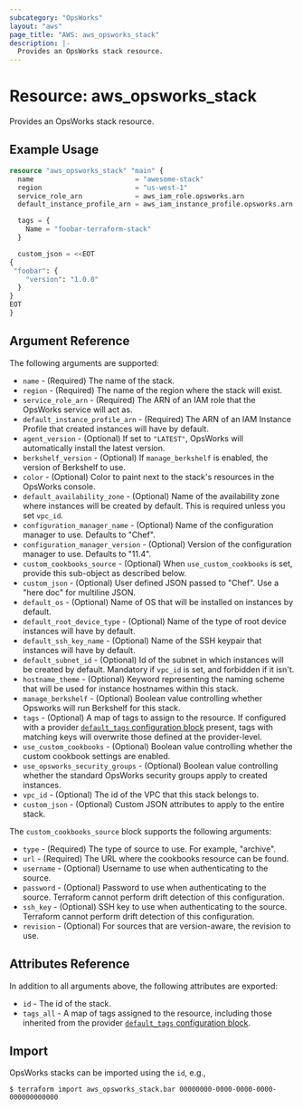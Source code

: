 ```yaml
---
subcategory: "OpsWorks"
layout: "aws"
page_title: "AWS: aws_opsworks_stack"
description: |-
  Provides an OpsWorks stack resource.
---
```


# Resource: aws_opsworks_stack

Provides an OpsWorks stack resource.

## Example Usage

```terraform
resource "aws_opsworks_stack" "main" {
  name                         = "awesome-stack"
  region                       = "us-west-1"
  service_role_arn             = aws_iam_role.opsworks.arn
  default_instance_profile_arn = aws_iam_instance_profile.opsworks.arn

  tags = {
    Name = "foobar-terraform-stack"
  }

  custom_json = <<EOT
{
 "foobar": {
    "version": "1.0.0"
  }
}
EOT
}
```

## Argument Reference

The following arguments are supported:

* `name` - (Required) The name of the stack.
* `region` - (Required) The name of the region where the stack will exist.
* `service_role_arn` - (Required) The ARN of an IAM role that the OpsWorks service will act as.
* `default_instance_profile_arn` - (Required) The ARN of an IAM Instance Profile that created instances
  will have by default.
* `agent_version` - (Optional) If set to `"LATEST"`, OpsWorks will automatically install the latest version.
* `berkshelf_version` - (Optional) If `manage_berkshelf` is enabled, the version of Berkshelf to use.
* `color` - (Optional) Color to paint next to the stack's resources in the OpsWorks console.
* `default_availability_zone` - (Optional) Name of the availability zone where instances will be created
  by default. This is required unless you set `vpc_id`.
* `configuration_manager_name` - (Optional) Name of the configuration manager to use. Defaults to "Chef".
* `configuration_manager_version` - (Optional) Version of the configuration manager to use. Defaults to "11.4".
* `custom_cookbooks_source` - (Optional) When `use_custom_cookbooks` is set, provide this sub-object as
  described below.
* `custom_json` - (Optional) User defined JSON passed to "Chef". Use a "here doc" for multiline JSON.
* `default_os` - (Optional) Name of OS that will be installed on instances by default.
* `default_root_device_type` - (Optional) Name of the type of root device instances will have by default.
* `default_ssh_key_name` - (Optional) Name of the SSH keypair that instances will have by default.
* `default_subnet_id` - (Optional) Id of the subnet in which instances will be created by default. Mandatory
  if `vpc_id` is set, and forbidden if it isn't.
* `hostname_theme` - (Optional) Keyword representing the naming scheme that will be used for instance hostnames
  within this stack.
* `manage_berkshelf` - (Optional) Boolean value controlling whether Opsworks will run Berkshelf for this stack.
* `tags` - (Optional) A map of tags to assign to the resource. If configured with a provider [`default_tags` configuration block](/docs/providers/aws/index.html#default_tags-configuration-block) present, tags with matching keys will overwrite those defined at the provider-level.
* `use_custom_cookbooks` - (Optional) Boolean value controlling whether the custom cookbook settings are
  enabled.
* `use_opsworks_security_groups` - (Optional) Boolean value controlling whether the standard OpsWorks
  security groups apply to created instances.
* `vpc_id` - (Optional) The id of the VPC that this stack belongs to.
* `custom_json` - (Optional) Custom JSON attributes to apply to the entire stack.

The `custom_cookbooks_source` block supports the following arguments:

* `type` - (Required) The type of source to use. For example, "archive".
* `url` - (Required) The URL where the cookbooks resource can be found.
* `username` - (Optional) Username to use when authenticating to the source.
* `password` - (Optional) Password to use when authenticating to the source. Terraform cannot perform drift detection of this configuration.
* `ssh_key` - (Optional) SSH key to use when authenticating to the source. Terraform cannot perform drift detection of this configuration.
* `revision` - (Optional) For sources that are version-aware, the revision to use.

## Attributes Reference

In addition to all arguments above, the following attributes are exported:

* `id` - The id of the stack.
* `tags_all` - A map of tags assigned to the resource, including those inherited from the provider [`default_tags` configuration block](/docs/providers/aws/index.html#default_tags-configuration-block).

## Import

OpsWorks stacks can be imported using the `id`, e.g.,

```
$ terraform import aws_opsworks_stack.bar 00000000-0000-0000-0000-000000000000
```
